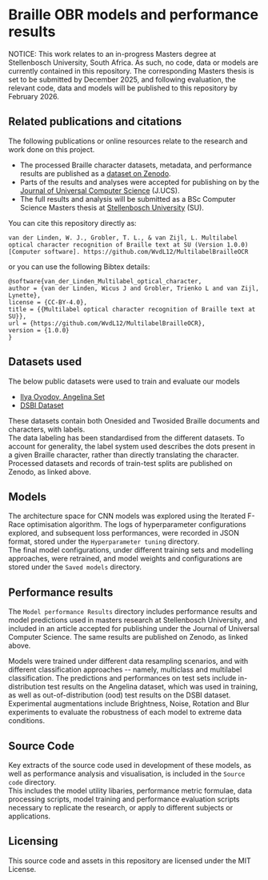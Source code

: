 # Braille OBR models and performance results

NOTICE: This work relates to an in-progress Masters degree at Stellenbosch University, South Africa.
As such, no code, data or models are currently contained in this repository.
The corresponding Masters thesis is set to be submitted by December 2025, and following evaluation, the relevant code, data and models will be published to this repository by February 2026.

## Related publications and citations

The following publications or online resources relate to the research and work done on this project.

* The processed Braille character datasets, metadata, and performance results are published as a [dataset on Zenodo](https://doi.org/10.5281/zenodo.17453802).
* Parts of the results and analyses were accepted for publishing on by the [Journal of Universal Computer Science](https://lib.jucs.org/) (J.UCS).
* The full results and analysis will be submitted as a BSc Computer Science Masters thesis at [Stellenbosch University](https://www.su.ac.za/en) (SU).

You can cite this repository directly as:

```text
van der Linden, W. J., Grobler, T. L., & van Zijl, L. Multilabel optical character recognition of Braille text at SU (Version 1.0.0) [Computer software]. https://github.com/WvdL12/MultilabelBrailleOCR
```

or you can use the following Bibtex details:

```text
@software{van_der_Linden_Multilabel_optical_character,
author = {van der Linden, Wicus J and Grobler, Trienko L and van Zijl, Lynette},
license = {CC-BY-4.0},
title = {{Multilabel optical character recognition of Braille text at SU}},
url = {https://github.com/WvdL12/MultilabelBrailleOCR},
version = {1.0.0}
}
```

## Datasets used

The below public datasets were used to train and evaluate our models  

* [Ilya Ovodov, Angelina Set](https://github.com/IlyaOvodov/AngelinaDataset)  
* [DSBI Dataset](https://github.com/yeluo1994/DSBI)  

These datasets contain both Onesided and Twosided Braille documents and characters, with labels.  
The data labeling has been standardised from the different datasets. To account for generality, the label system used describes the dots present in a given Braille character, rather than directly translating the character.  
Processed datasets and records of train-test splits are published on Zenodo, as linked above.  

## Models

The architecture space for CNN models was explored using the Iterated F-Race optimisation algorithm.
The logs of hyperparameter configurations explored, and subsequent loss performances, were recorded in JSON format, stored under the `Hyperparameter tuning` directory.  
The final model configurations, under different training sets and modelling approaches, were retrained, and model weights and configurations are stored under the `Saved models` directory.  

## Performance results

The `Model performance Results` directory includes performance results and model predictions used in masters research at Stellenbosch University, and included in an article accepted for publishing under the Journal of Universal Computer Science.
The same results are published on Zenodo, as linked above.  

Models were trained under different data resampling scenarios, and with different classification approaches -- namely, multiclass and multilabel classification.
The predictions and performances on test sets include in-distribution test results on the Angelina dataset, which was used in training, as well as out-of-distribution (ood) test results on the DSBI dataset.
Experimental augmentations include Brightness, Noise, Rotation and Blur experiments to evaluate the robustness of each model to extreme data conditions.

## Source Code

Key extracts of the source code used in development of these models, as well as performance analysis and visualisation, is included in the `Source code` directory.  
This includes the model utility libaries, performance metric formulae, data processing scripts, model training and performance evaluation scripts necessary to replicate the research, or apply to different subjects or applications.

## Licensing

This source code and assets in this repository are licensed under the MIT License.
